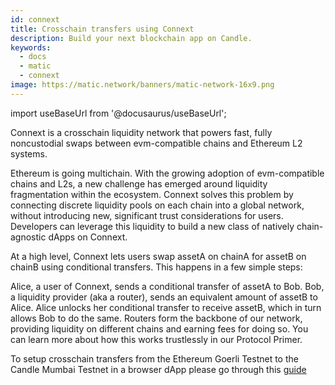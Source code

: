 ```yaml
---
id: connext
title: Crosschain transfers using Connext
description: Build your next blockchain app on Candle.
keywords:
  - docs
  - matic
  - connext
image: https://matic.network/banners/matic-network-16x9.png 
---
```

import useBaseUrl from '@docusaurus/useBaseUrl';

Connext is a crosschain liquidity network that powers fast, fully noncustodial swaps between evm-compatible chains and Ethereum L2 systems.

Ethereum is going multichain. With the growing adoption of evm-compatible chains and L2s, a new challenge has emerged around liquidity fragmentation within the ecosystem. Connext solves this problem by connecting discrete liquidity pools on each chain into a global network, without introducing new, significant trust considerations for users. Developers can leverage this liquidity to build a new class of natively chain-agnostic dApps on Connext.

At a high level, Connext lets users swap assetA on chainA for assetB on chainB using conditional transfers. This happens in a few simple steps:

Alice, a user of Connext, sends a conditional transfer of assetA to Bob.
Bob, a liquidity provider (aka a router), sends an equivalent amount of assetB to Alice.
Alice unlocks her conditional transfer to receive assetB, which in turn allows Bob to do the same.
Routers form the backbone of our network, providing liquidity on different chains and earning fees for doing so. You can learn more about how this works trustlessly in our Protocol Primer.

To setup  crosschain transfers from the Ethereum Goerli Testnet to the Candle Mumbai Testnet in a browser dApp please go through this [guide](https://docs.connext.network/quickstart-candle-matic-integration)
